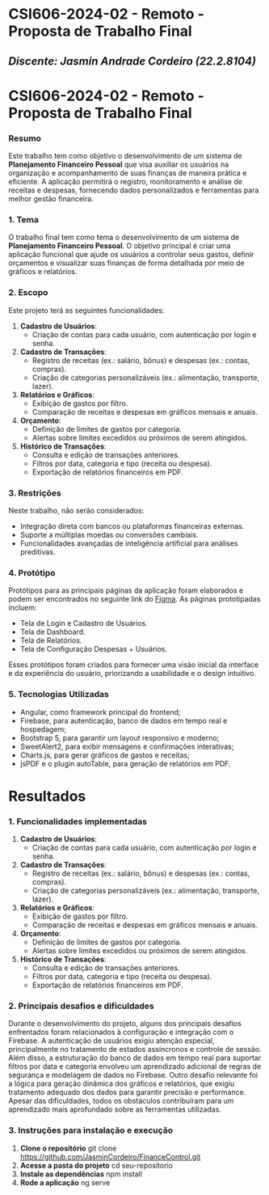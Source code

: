 # **CSI606-2024-02 - Remoto - Proposta de Trabalho Final**

## *Discente: Jasmin Andrade Cordeiro (22.2.8104)*

# **CSI606-2024-02 - Remoto - Proposta de Trabalho Final**

### Resumo

  Este trabalho tem como objetivo o desenvolvimento de um sistema de **Planejamento Financeiro Pessoal** que visa auxiliar os usuários na organização e acompanhamento de suas finanças de maneira prática e eficiente. A aplicação permitirá o registro, monitoramento e análise de receitas e despesas, fornecendo dados personalizados e ferramentas para melhor gestão financeira.

### 1. Tema

  O trabalho final tem como tema o desenvolvimento de um sistema de **Planejamento Financeiro Pessoal**. O objetivo principal é criar uma aplicação funcional que ajude os usuários a controlar seus gastos, definir orçamentos e visualizar suas finanças de forma detalhada por meio de gráficos e relatórios.

### 2. Escopo

  Este projeto terá as seguintes funcionalidades:
  1. **Cadastro de Usuários**:
     - Criação de contas para cada usuário, com autenticação por login e senha.
  2. **Cadastro de Transações**:
     - Registro de receitas (ex.: salário, bônus) e despesas (ex.: contas, compras).
     - Criação de categorias personalizáveis (ex.: alimentação, transporte, lazer).
  3. **Relatórios e Gráficos**:
     - Exibição de gastos por filtro.
     - Comparação de receitas e despesas em gráficos mensais e anuais.
  4. **Orçamento**:
     - Definição de limites de gastos por categoria.
     - Alertas sobre limites excedidos ou próximos de serem atingidos.
  5. **Histórico de Transações**:
     - Consulta e edição de transações anteriores.
     - Filtros por data, categoria e tipo (receita ou despesa).
     - Exportação de relatórios financeiros em PDF.

### 3. Restrições

  Neste trabalho, não serão considerados:
  - Integração direta com bancos ou plataformas financeiras externas.
  - Suporte a múltiplas moedas ou conversões cambiais.
  - Funcionalidades avançadas de inteligência artificial para análises preditivas.

### 4. Protótipo

  Protótipos para as principais páginas da aplicação foram elaborados e podem ser encontrados no seguinte link do [Figma](https://www.figma.com/design/6L5zIBpaJ9M7Wz28wgwjzM/Untitled?node-id=0-1&t=NLvv0cFWPiLDMLJd-1). As páginas prototipadas incluem:
  - Tela de Login e Cadastro de Usuários.
  - Tela de Dashboard.
  - Tela de Relatórios.
  - Tela de Configuração Despesas + Usuários.

  Esses protótipos foram criados para fornecer uma visão inicial da interface e da experiência do usuário, priorizando a usabilidade e o design intuitivo.  

### 5. Tecnologias Utilizadas

- Angular, como framework principal do frontend;
- Firebase, para autenticação, banco de dados em tempo real e hospedagem;
- Bootstrap 5, para garantir um layout responsivo e moderno;
- SweetAlert2, para exibir mensagens e confirmações interativas;
- Charts.js, para gerar gráficos de gastos e receitas;
- jsPDF e o plugin autoTable, para geração de relatórios em PDF.



# **Resultados**

### 1. Funcionalidades implementadas
  1. **Cadastro de Usuários**:
     - Criação de contas para cada usuário, com autenticação por login e senha.
  2. **Cadastro de Transações**:
     - Registro de receitas (ex.: salário, bônus) e despesas (ex.: contas, compras).
     - Criação de categorias personalizáveis (ex.: alimentação, transporte, lazer).
  3. **Relatórios e Gráficos**:
     - Exibição de gastos por filtro.
     - Comparação de receitas e despesas em gráficos mensais e anuais.
  4. **Orçamento**:
     - Definição de limites de gastos por categoria.
     - Alertas sobre limites excedidos ou próximos de serem atingidos.
  5. **Histórico de Transações**:
     - Consulta e edição de transações anteriores.
     - Filtros por data, categoria e tipo (receita ou despesa).
     - Exportação de relatórios financeiros em PDF.
### 2. Principais desafios e dificuldades
Durante o desenvolvimento do projeto, alguns dos principais desafios enfrentados foram relacionados à configuração e integração com o Firebase. A autenticação de usuários exigiu atenção especial, principalmente no tratamento de estados assíncronos e controle de sessão. Além disso, a estruturação do banco de dados em tempo real para suportar filtros por data e categoria envolveu um aprendizado adicional de regras de segurança e modelagem de dados no Firebase. Outro desafio relevante foi a lógica para geração dinâmica dos gráficos e relatórios, que exigiu tratamento adequado dos dados para garantir precisão e performance. Apesar das dificuldades, todos os obstáculos contribuíram para um aprendizado mais aprofundado sobre as ferramentas utilizadas.

### 3. Instruções para instalação e execução
1. **Clone o repositório**
   git clone https://github.com/JasminCordeiro/FinanceControl.git
2. **Acesse a pasta do projeto**
   cd seu-repositorio
3. **Instale as dependências**
   npm install
4. **Rode a aplicação**
   ng serve





